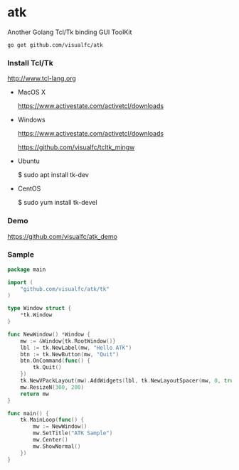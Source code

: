 # atk
Another Golang Tcl/Tk binding GUI ToolKit

	go get github.com/visualfc/atk


### Install Tcl/Tk

http://www.tcl-lang.org


* MacOS X

	https://www.activestate.com/activetcl/downloads

* Windows

	https://www.activestate.com/activetcl/downloads
	
	https://github.com/visualfc/tcltk_mingw

* Ubuntu

	$ sudo apt install tk-dev

* CentOS

	$ sudo yum install tk-devel

### Demo

https://github.com/visualfc/atk_demo

### Sample
```go
package main

import (
	"github.com/visualfc/atk/tk"
)

type Window struct {
	*tk.Window
}

func NewWindow() *Window {
	mw := &Window{tk.RootWindow()}
	lbl := tk.NewLabel(mw, "Hello ATK")
	btn := tk.NewButton(mw, "Quit")
	btn.OnCommand(func() {
		tk.Quit()
	})
	tk.NewVPackLayout(mw).AddWidgets(lbl, tk.NewLayoutSpacer(mw, 0, true), btn)
	mw.ResizeN(300, 200)
	return mw
}

func main() {
	tk.MainLoop(func() {
		mw := NewWindow()
		mw.SetTitle("ATK Sample")
		mw.Center()
		mw.ShowNormal()
	})
}
```
